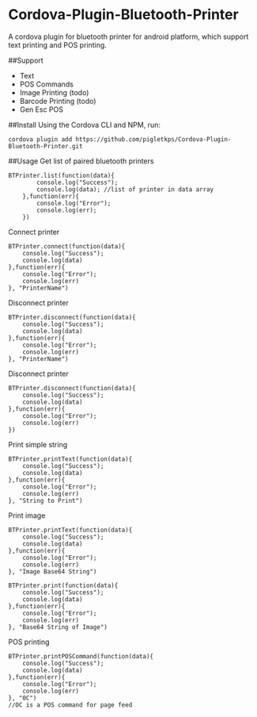 # Cordova-Plugin-Bluetooth-Printer
A cordova plugin for bluetooth printer for android platform, which support text printing and POS printing.

##Support
- Text
- POS Commands
- Image Printing (todo)
- Barcode Printing (todo)
- Gen Esc POS 


##Install
Using the Cordova CLI and NPM, run:

```
cordova plugin add https://github.com/pigletkps/Cordova-Plugin-Bluetooth-Printer.git
```



##Usage
Get list of paired bluetooth printers

```
BTPrinter.list(function(data){
        console.log("Success");
        console.log(data); //list of printer in data array
    },function(err){
        console.log("Error");
        console.log(err);
    })
```


Connect printer

```
BTPrinter.connect(function(data){
	console.log("Success");
	console.log(data)
},function(err){
	console.log("Error");
	console.log(err)
}, "PrinterName")
```


Disconnect printer

```
BTPrinter.disconnect(function(data){
	console.log("Success");
	console.log(data)
},function(err){
	console.log("Error");
	console.log(err)
}, "PrinterName")
```


Disconnect printer

```
BTPrinter.disconnect(function(data){
	console.log("Success");
	console.log(data)
},function(err){
	console.log("Error");
	console.log(err)
})
```


Print simple string

```
BTPrinter.printText(function(data){
    console.log("Success");
    console.log(data)
},function(err){
    console.log("Error");
    console.log(err)
}, "String to Print")
```


Print image

```
BTPrinter.printText(function(data){
    console.log("Success");
    console.log(data)
},function(err){
    console.log("Error");
    console.log(err)
}, "Image Base64 String")
```

```
BTPrinter.print(function(data){
    console.log("Success");
    console.log(data)
},function(err){
    console.log("Error");
    console.log(err)
}, "Base64 String of Image")
```


POS printing

```
BTPrinter.printPOSCommand(function(data){
    console.log("Success");
    console.log(data)
},function(err){
    console.log("Error");
    console.log(err)
}, "0C")
//OC is a POS command for page feed
```